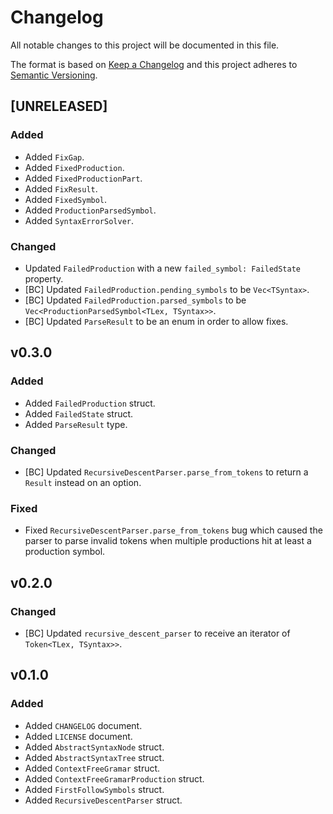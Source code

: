 # Changelog
All notable changes to this project will be documented in this file.

The format is based on [Keep a Changelog](http://keepachangelog.com/en/1.0.0/)
and this project adheres to [Semantic Versioning](http://semver.org/spec/v2.0.0.html).

<!--
## [UNRELEASED]

### Added
### Changed
### Deprecated
### Removed
### Fixed
### Security
### Docs
-->




## [UNRELEASED]

### Added
- Added `FixGap`.
- Added `FixedProduction`.
- Added `FixedProductionPart`.
- Added `FixResult`.
- Added `FixedSymbol`.
- Added `ProductionParsedSymbol`.
- Added `SyntaxErrorSolver`.

### Changed
- Updated `FailedProduction` with a new `failed_symbol: FailedState` property.
- [BC] Updated `FailedProduction.pending_symbols` to be `Vec<TSyntax>`.
- [BC] Updated `FailedProduction.parsed_symbols` to be `Vec<ProductionParsedSymbol<TLex, TSyntax>>`.
- [BC] Updated `ParseResult` to be an enum in order to allow fixes.




## v0.3.0

### Added
- Added `FailedProduction` struct.
- Added `FailedState` struct.
- Added `ParseResult` type.

### Changed
- [BC] Updated `RecursiveDescentParser.parse_from_tokens` to return a `Result` instead on an option.

### Fixed
- Fixed `RecursiveDescentParser.parse_from_tokens` bug which caused the parser to parse invalid tokens when multiple productions hit at least a production symbol.




## v0.2.0

### Changed
- [BC] Updated `recursive_descent_parser` to receive an iterator of `Token<TLex, TSyntax>>`.




## v0.1.0

### Added
- Added `CHANGELOG` document.
- Added `LICENSE` document.
- Added `AbstractSyntaxNode` struct.
- Added `AbstractSyntaxTree` struct.
- Added `ContextFreeGramar` struct.
- Added `ContextFreeGramarProduction` struct.
- Added `FirstFollowSymbols` struct.
- Added `RecursiveDescentParser` struct.
